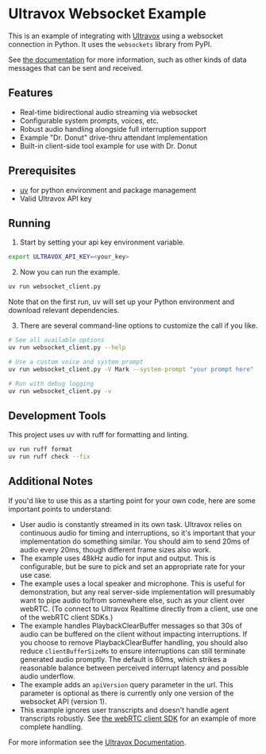 # Ultravox Websocket Example

This is an example of integrating with [Ultravox](https://ultravox.ai) using a websocket connection in Python. It uses the `websockets` library from PyPI.

See [the documentation](https://docs.ultravox.ai) for more information, such as other kinds of data messages that can be sent and received.

## Features

* Real-time bidirectional audio streaming via websocket
* Configurable system prompts, voices, etc.
* Robust audio handling alongside full interruption support
* Example "Dr. Donut" drive-thru attendant implementation
* Built-in client-side tool example for use with Dr. Donut

## Prerequisites

* [uv](https://github.com/astral-sh/uv) for python environment and package management
* Valid Ultravox API key

## Running

1. Start by setting your api key environment variable.

```bash
export ULTRAVOX_API_KEY=<your_key>
```

2. Now you can run the example.

```bash
uv run websocket_client.py
```

Note that on the first run, uv will set up your Python environment and download relevant dependencies.

3. There are several command-line options to customize the call if you like.

```bash
# See all available options
uv run websocket_client.py --help

# Use a custom voice and system prompt
uv run websocket_client.py -V Mark --system-prompt "your prompt here"

# Run with debug logging
uv run websocket_client.py -v
```

## Development Tools

This project uses uv with ruff for formatting and linting.

```bash
uv run ruff format
uv run ruff check --fix
```


## Additional Notes

If you'd like to use this as a starting point for your own code, here are some important points to understand:

* User audio is constantly streamed in its own task. Ultravox relies on continuous audio for timing and interruptions, so it's important that your implementation do something similar.  You should aim to send 20ms of audio every 20ms, though different frame sizes also work.
* The example uses 48kHz audio for input and output. This is configurable, but be sure to pick and set an appropriate rate for your use case.
* The example uses a local speaker and microphone. This is useful for demonstration, but any real server-side implementation will presumably want to pipe audio to/from somewhere else, such as your client over webRTC. (To connect to Ultravox Realtime directly from a client, use one of the webRTC client SDKs.)
* The example handles PlaybackClearBuffer messages so that 30s of audio can be buffered on the client without impacting interruptions. If you choose to remove PlaybackClearBuffer handling, you should also reduce `clientBufferSizeMs` to ensure interruptions can still terminate generated audio promptly. The default is 60ms, which strikes a reasonable balance between perceived interrupt latency and possible audio underflow.
* The example adds an `apiVersion` query parameter in the url. This parameter is optional as there is currently only one version of the websocket API (version 1).
* This example ignores user transcripts and doesn't handle agent transcripts robustly. See [the webRTC client SDK](https://github.com/fixie-ai/ultravox-client-sdk-python/blob/7b9cf372c0bdc75657c398e4bbf44cebed2cf8b0/ultravox-client/ultravox_client/session.py#L381) for an example of more complete handling.

For more information see the [Ultravox Documentation](https://docs.ultravox.ai).

